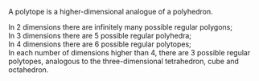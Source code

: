 A polytope is a higher-dimensional analogue of a polyhedron.

In 2 dimensions there are infinitely many possible regular polygons;\
 In 3 dimensions there are 5 possible regular polyhedra;\
 In 4 dimensions there are 6 possible regular polytopes;\
 In each number of dimensions higher than 4, there are 3 possible
regular polytopes, analogous to the three-dimensional tetrahedron, cube
and octahedron.
